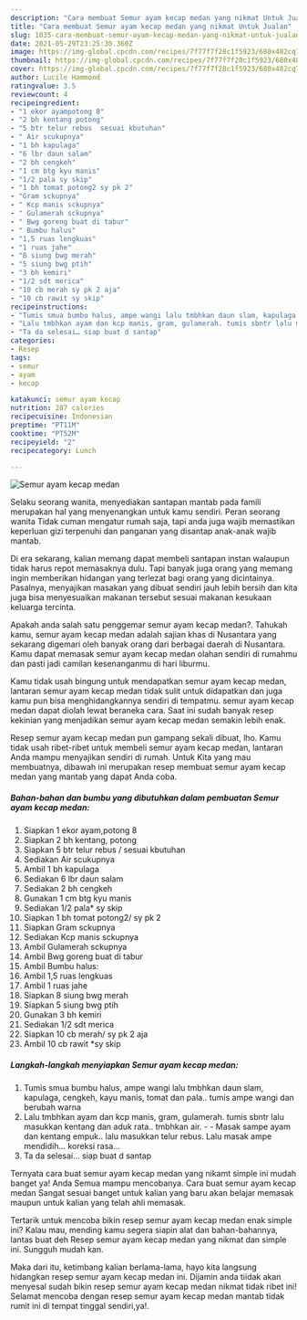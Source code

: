 ```yaml
---
description: "Cara membuat Semur ayam kecap medan yang nikmat Untuk Jualan"
title: "Cara membuat Semur ayam kecap medan yang nikmat Untuk Jualan"
slug: 1035-cara-membuat-semur-ayam-kecap-medan-yang-nikmat-untuk-jualan
date: 2021-05-29T23:25:30.360Z
image: https://img-global.cpcdn.com/recipes/7f77f7f28c1f5923/680x482cq70/semur-ayam-kecap-medan-foto-resep-utama.jpg
thumbnail: https://img-global.cpcdn.com/recipes/7f77f7f28c1f5923/680x482cq70/semur-ayam-kecap-medan-foto-resep-utama.jpg
cover: https://img-global.cpcdn.com/recipes/7f77f7f28c1f5923/680x482cq70/semur-ayam-kecap-medan-foto-resep-utama.jpg
author: Lucile Hammond
ratingvalue: 3.5
reviewcount: 4
recipeingredient:
- "1 ekor ayampotong 8"
- "2 bh kentang potong"
- "5 btr telur rebus  sesuai kbutuhan"
- " Air scukupnya"
- "1 bh kapulaga"
- "6 lbr daun salam"
- "2 bh cengkeh"
- "1 cm btg kyu manis"
- "1/2 pala sy skip"
- "1 bh tomat potong2 sy pk 2"
- "Gram sckupnya"
- " Kcp manis sckupnya"
- " Gulamerah sckupnya"
- " Bwg goreng buat di tabur"
- " Bumbu halus"
- "1,5 ruas lengkuas"
- "1 ruas jahe"
- "8 siung bwg merah"
- "5 siung bwg ptih"
- "3 bh kemiri"
- "1/2 sdt merica"
- "10 cb merah sy pk 2 aja"
- "10 cb rawit sy skip"
recipeinstructions:
- "Tumis smua bumbu halus, ampe wangi lalu tmbhkan daun slam, kapulaga, cengkeh, kayu manis, tomat dan pala.. tumis ampe wangi dan berubah warna"
- "Lalu tmbhkan ayam dan kcp manis, gram, gulamerah. tumis sbntr lalu masukkan kentang dan aduk rata.. tmbhkan air.   Masak sampe ayam dan kentang empuk.. lalu masukkan telur rebus. Lalu masak ampe mendidih… koreksi rasa…"
- "Ta da selesai… siap buat d santap"
categories:
- Resep
tags:
- semur
- ayam
- kecap

katakunci: semur ayam kecap 
nutrition: 287 calories
recipecuisine: Indonesian
preptime: "PT11M"
cooktime: "PT52M"
recipeyield: "2"
recipecategory: Lunch

---
```



![Semur ayam kecap medan](https://img-global.cpcdn.com/recipes/7f77f7f28c1f5923/680x482cq70/semur-ayam-kecap-medan-foto-resep-utama.jpg)

Selaku seorang wanita, menyediakan santapan mantab pada famili merupakan hal yang menyenangkan untuk kamu sendiri. Peran seorang  wanita Tidak cuman mengatur rumah saja, tapi anda juga wajib memastikan keperluan gizi terpenuhi dan panganan yang disantap anak-anak wajib mantab.

Di era  sekarang, kalian memang dapat membeli santapan instan walaupun tidak harus repot memasaknya dulu. Tapi banyak juga orang yang memang ingin memberikan hidangan yang terlezat bagi orang yang dicintainya. Pasalnya, menyajikan masakan yang dibuat sendiri jauh lebih bersih dan kita juga bisa menyesuaikan makanan tersebut sesuai makanan kesukaan keluarga tercinta. 



Apakah anda salah satu penggemar semur ayam kecap medan?. Tahukah kamu, semur ayam kecap medan adalah sajian khas di Nusantara yang sekarang digemari oleh banyak orang dari berbagai daerah di Nusantara. Kamu dapat memasak semur ayam kecap medan olahan sendiri di rumahmu dan pasti jadi camilan kesenanganmu di hari liburmu.

Kamu tidak usah bingung untuk mendapatkan semur ayam kecap medan, lantaran semur ayam kecap medan tidak sulit untuk didapatkan dan juga kamu pun bisa menghidangkannya sendiri di tempatmu. semur ayam kecap medan dapat diolah lewat beraneka cara. Saat ini sudah banyak resep kekinian yang menjadikan semur ayam kecap medan semakin lebih enak.

Resep semur ayam kecap medan pun gampang sekali dibuat, lho. Kamu tidak usah ribet-ribet untuk membeli semur ayam kecap medan, lantaran Anda mampu menyajikan sendiri di rumah. Untuk Kita yang mau membuatnya, dibawah ini merupakan resep membuat semur ayam kecap medan yang mantab yang dapat Anda coba.

<!--inarticleads1-->

##### Bahan-bahan dan bumbu yang dibutuhkan dalam pembuatan Semur ayam kecap medan:

1. Siapkan 1 ekor ayam,potong 8
1. Siapkan 2 bh kentang, potong
1. Siapkan 5 btr telur rebus / sesuai kbutuhan
1. Sediakan  Air scukupnya
1. Ambil 1 bh kapulaga
1. Sediakan 6 lbr daun salam
1. Sediakan 2 bh cengkeh
1. Gunakan 1 cm btg kyu manis
1. Sediakan 1/2 pala* sy skip
1. Siapkan 1 bh tomat potong2/ sy pk 2
1. Siapkan Gram sckupnya
1. Sediakan  Kcp manis sckupnya
1. Ambil  Gulamerah sckupnya
1. Ambil  Bwg goreng buat di tabur
1. Ambil  Bumbu halus:
1. Ambil 1,5 ruas lengkuas
1. Ambil 1 ruas jahe
1. Siapkan 8 siung bwg merah
1. Siapkan 5 siung bwg ptih
1. Gunakan 3 bh kemiri
1. Sediakan 1/2 sdt merica
1. Siapkan 10 cb merah/ sy pk 2 aja
1. Ambil 10 cb rawit *sy skip




<!--inarticleads2-->

##### Langkah-langkah menyiapkan Semur ayam kecap medan:

1. Tumis smua bumbu halus, ampe wangi lalu tmbhkan daun slam, kapulaga, cengkeh, kayu manis, tomat dan pala.. tumis ampe wangi dan berubah warna
1. Lalu tmbhkan ayam dan kcp manis, gram, gulamerah. tumis sbntr lalu masukkan kentang dan aduk rata.. tmbhkan air.  -  - Masak sampe ayam dan kentang empuk.. lalu masukkan telur rebus. Lalu masak ampe mendidih… koreksi rasa…
1. Ta da selesai… siap buat d santap




Ternyata cara buat semur ayam kecap medan yang nikamt simple ini mudah banget ya! Anda Semua mampu mencobanya. Cara buat semur ayam kecap medan Sangat sesuai banget untuk kalian yang baru akan belajar memasak maupun untuk kalian yang telah ahli memasak.

Tertarik untuk mencoba bikin resep semur ayam kecap medan enak simple ini? Kalau mau, mending kamu segera siapin alat dan bahan-bahannya, lantas buat deh Resep semur ayam kecap medan yang nikmat dan simple ini. Sungguh mudah kan. 

Maka dari itu, ketimbang kalian berlama-lama, hayo kita langsung hidangkan resep semur ayam kecap medan ini. Dijamin anda tiidak akan menyesal sudah bikin resep semur ayam kecap medan nikmat tidak ribet ini! Selamat mencoba dengan resep semur ayam kecap medan mantab tidak rumit ini di tempat tinggal sendiri,ya!.

